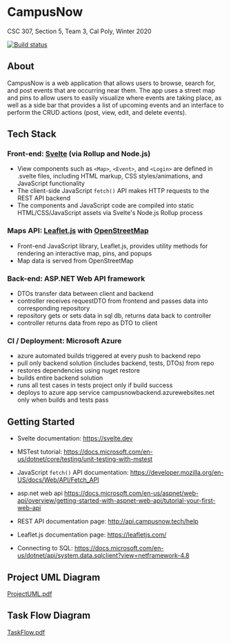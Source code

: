 # CampusNow

CSC 307, Section 5, Team 3, Cal Poly, Winter 2020

[![Build status](https://dev.azure.com/jasonjen0209/campusnow/_apis/build/status/campusnowbackend%20-%20CI)](https://dev.azure.com/jasonjen0209/campusnow/_build/latest?definitionId=1)

## About

CampusNow is a web application that allows users to browse, search for, and post events that are occurring near them. The app uses a street map and pins to allow users to easily visualize where events are taking place, as well as a side bar that provides a list of upcoming events and an interface to perform the CRUD actions (post, view, edit, and delete events).

## Tech Stack

### Front-end: [Svelte](https://svelte.dev) (via Rollup and Node.js)
* View components such as `<Map>`, `<Event>`, and `<Login>` are defined in .svelte files, including HTML markup, CSS styles/animations, and JavaScript functionality
* The client-side JavaScript `fetch()` API makes HTTP requests to the REST API backend
* The components and JavaScript code are compiled into static HTML/CSS/JavaScript assets via Svelte's Node.js Rollup process

### Maps API: [Leaflet.js](https://leafletjs.com) with [OpenStreetMap](https://www.openstreetmap.org/about)
* Front-end JavaScript library, Leaflet.js, provides utility methods for rendering an interactive map, pins, and popups
* Map data is served from OpenStreetMap

### Back-end: ASP.NET Web API framework
* DTOs transfer data between client and backend
* controller receives requestDTO from frontend and passes data into corresponding repository
* repository gets or sets data in sql db, returns data back to controller
* controller returns data from repo as DTO to client

### CI / Deployment: Microsoft Azure
* azure automated builds triggered at every push to backend repo
* pull only backend solution (includes backend, tests, DTOs) from repo
* restores dependencies using nuget restore
* builds entire backend solution
* runs all test cases in tests project only if build success
* deploys to azure app service campusnowbackend.azurewebsites.net only when builds and tests pass

## Getting Started

* Svelte documentation: https://svelte.dev

* MSTest tutorial: https://docs.microsoft.com/en-us/dotnet/core/testing/unit-testing-with-mstest

* JavaScript `fetch()` API documentation: https://developer.mozilla.org/en-US/docs/Web/API/Fetch_API

* asp.net web api https://docs.microsoft.com/en-us/aspnet/web-api/overview/getting-started-with-aspnet-web-api/tutorial-your-first-web-api

* REST API documentation page: http://api.campusnow.tech/help

* Leaflet.js documentation page: https://leafletjs.com/

* Connecting to SQL: https://docs.microsoft.com/en-us/dotnet/api/system.data.sqlclient?view=netframework-4.8

## Project UML Diagram

[ProjectUML.pdf](https://github.com/darrylyeo/307-Sec-05-Team-3/files/4339842/ProjectUML.pdf)

## Task Flow Diagram

[TaskFlow.pdf](https://github.com/darrylyeo/307-Sec-05-Team-3/files/4339809/TaskFlow.pdf)
